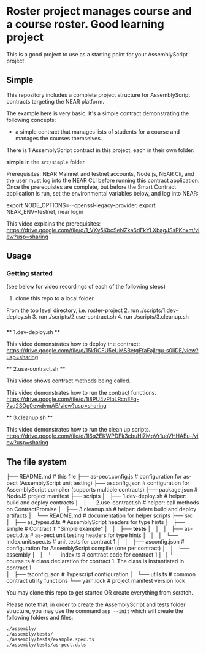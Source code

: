 # Roster project manages course and a course roster. Good learning project

This is a good project to use as a starting point for your AssemblyScript project.

## Simple

This repository includes a complete project structure for AssemblyScript contracts targeting the NEAR platform.

The example here is very basic.  It's a simple contract demonstrating the following concepts:
- a simple contract that manages lists of students for a course and manages the courses themselves. 

There is 1 AssemblyScript contract in this project, each in their own folder:

 **simple** in the `src/simple` folder
 
Prerequisites: NEAR Mainnet and testnet accounts, Node.js, NEAR Cli, and the user must log into the NEAR CLI before running this contract application.
Once the prerequistes are complete, but before the Smart Contract application is run, set the environmental variables below, and log into NEAR:

export NODE_OPTIONS=--openssl-legacy-provider,
export NEAR_ENV=testnet,
near login

This video explains the prerequisites: https://drive.google.com/file/d/1_VXy5KbcSeNZka6dEkYLXbagJSsPKnxm/view?usp=sharing

## Usage

### Getting started

(see below for video recordings of each of the following steps)

1. clone this repo to a local folder

From the top level directory, i.e. roster-project
2. run  ./scripts/1.dev-deploy.sh
3. run  ./scripts/2.use-contract.sh
4. run  ./scripts/3.cleanup.sh

### 

** 1.dev-deploy.sh **

This video demonstrates how to deploy the contract: https://drive.google.com/file/d/15kRCFU5eUMSBetgFfaFajlrgu-s0liDE/view?usp=sharing 

** 2.use-contract.sh **

This video shows contract methods being called.

This video demonstrates how to run the contract functions. https://drive.google.com/file/d/1i8PU4vPlbLRcnEFq-7vq23Og0ewdymAE/view?usp=sharing

** 3.cleanup.sh **

This video demonstrates how to run the clean up scripts. https://drive.google.com/file/d/1l6q2EKWPDFk3cbuHI7MqVr1uoVHHAEu-/view?usp=sharing


## The file system


├── README.md                          # this file
├── as-pect.config.js                  # configuration for as-pect (AssemblyScript unit testing)
├── asconfig.json                      # configuration for AssemblyScript compiler (supports multiple contracts)
├── package.json                       # NodeJS project manifest
├── scripts
│   ├── 1.dev-deploy.sh                # helper: build and deploy contracts
│   ├── 2.use-contract.sh              # helper: call methods on ContractPromise
│   ├── 3.cleanup.sh                   # helper: delete build and deploy artifacts
│   └── README.md                      # documentation for helper scripts
├── src
│   ├── as_types.d.ts                  # AssemblyScript headers for type hints
│   ├── simple                         # Contract 1: "Simple example"
│   │   ├── __tests__
│   │   │   ├── as-pect.d.ts           # as-pect unit testing headers for type hints
│   │   │   └── index.unit.spec.ts     # unit tests for contract 1
│   │   ├── asconfig.json              # configuration for AssemblyScript compiler (one per contract)
│   │   └── assembly
│   │       └── index.ts               # contract code for contract 1
│   │       └── course.ts              # class declaration for contract 1. The class is instantiated in contract 1  
│   ├── tsconfig.json                  # Typescript configuration
│   └── utils.ts                       # common contract utility functions
└── yarn.lock                          # project manifest version lock


You may clone this repo to get started OR create everything from scratch.

Please note that, in order to create the AssemblyScript and tests folder structure, you may use the command `asp --init` which will create the following folders and files:

```
./assembly/
./assembly/tests/
./assembly/tests/example.spec.ts
./assembly/tests/as-pect.d.ts
```
